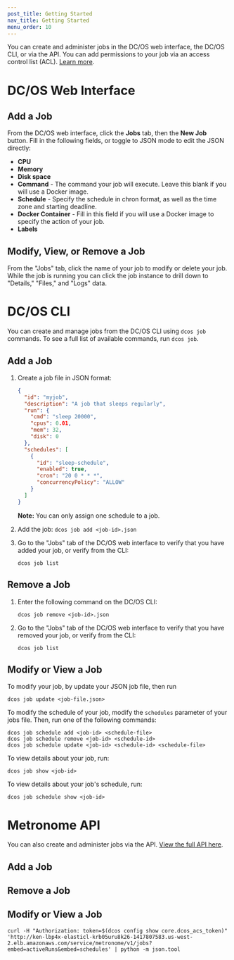 ```yaml
---
post_title: Getting Started
nav_title: Getting Started
menu_order: 10
---
```


You can create and administer jobs in the DC/OS web interface, the DC/OS CLI, or via the API. You can add permissions to your job via an access control list (ACL). [Learn more](/1.8/administration/id-and-access-mgt/permissions/service-acls).

# DC/OS Web Interface

## Add a Job

From the DC/OS web interface, click the **Jobs** tab, then the **New Job** button. Fill in the following fields, or toggle to JSON mode to edit the JSON directly:

* **CPU**
* **Memory**
* **Disk space**
* **Command** - The command your job will execute. Leave this blank if you will use a Docker image.
* **Schedule** - Specify the schedule in chron format, as well as the time zone and starting deadline.
* **Docker Container** - Fill in this field if you will use a Docker image to specify the action of your job.
* **Labels**

## Modify, View, or Remove a Job

From the "Jobs" tab, click the name of your job to modify or delete your job. While the job is running you can click the job instance to drill down to "Details," "Files," and "Logs" data. 

# DC/OS CLI

You can create and manage jobs from the DC/OS CLI using `dcos job` commands. To see a full list of available commands, run `dcos job`.

## Add a Job

1. Create a job file in JSON format:

    ```json
    {
      "id": "myjob",
      "description": "A job that sleeps regularly",
      "run": {
        "cmd": "sleep 20000",
        "cpus": 0.01,
        "mem": 32,
        "disk": 0
      },
      "schedules": [
        {
          "id": "sleep-schedule",
          "enabled": true,
          "cron": "20 0 * * *",
          "concurrencyPolicy": "ALLOW"
        }
      ]
    }
    ```
    
    **Note:** You can only assign one schedule to a job.
  
  1. Add the job:
    ```
    dcos job add <job-id>.json
    ```
    
  1. Go to the "Jobs" tab of the DC/OS web interface to verify that you have added your job, or verify from the CLI:
     ```
     dcos job list
     ```

## Remove a Job

1. Enter the following command on the DC/OS CLI:
   ```
   dcos job remove <job-id>.json
   ```

1. Go to the "Jobs" tab of the DC/OS web interface to verify that you have removed your job, or verify from the CLI:
   ```
   dcos job list
   ```
## Modify or View a Job

To modify your job, by update your JSON job file, then run

```
dcos job update <job-file.json>
```

To modify the schedule of your job, modify the `schedules` parameter of your jobs file. <!--is this right? or do you have a separate file? --> Then, run one of the following commands:

```
dcos job schedule add <job-id> <schedule-file>
dcos job schedule remove <job-id> <schedule-id>
dcos job schedule update <job-id> <schedule-id> <schedule-file>
```
        
To view details about your job, run:

```
dcos job show <job-id>
```

To view details about your job's schedule, run:

```
dcos job schedule show <job-id>
```

# Metronome API

You can also create and administer jobs via the API. [View the full API here](http://dcos.github.io/metronome/docs/generated/api.html).

## Add a Job

## Remove a Job

## Modify or View a Job


```
curl -H "Authorization: token=$(dcos config show core.dcos_acs_token)" 'http://ken-lbp4x-elasticl-krb05uru8k26-1417807583.us-west-2.elb.amazonaws.com/service/metronome/v1/jobs?embed=activeRuns&embed=schedules' | python -m json.tool
```
